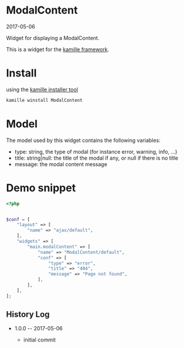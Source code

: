 ModalContent
===============
2017-05-06



Widget for displaying a ModalContent.




This is a widget for the [kamille framework](https://github.com/lingtalfi/Kamille).


Install
===========
using the [kamille installer tool](https://github.com/lingtalfi/kamille-installer-tool)
```bash
kamille winstall ModalContent
```



Model
===========

The model used by this widget contains the following variables:

- type: string, the type of modal (for instance error, warning, info, ...)
- title: string|null: the title of the modal if any, or null if there is no title
- message: the modal content message







Demo snippet
=========

```php
<?php


$conf = [
    "layout" => [
        "name" => "ajax/default",
    ],
    "widgets" => [
        "main.modalContent" => [
            "name" => "ModalContent/default",
            "conf" => [
                "type" => "error",
                "title" => "404",
                "message" => "Page not found",
            ],
        ],
    ],
];
```






History Log
------------------

- 1.0.0 -- 2017-05-06

    - initial commit
